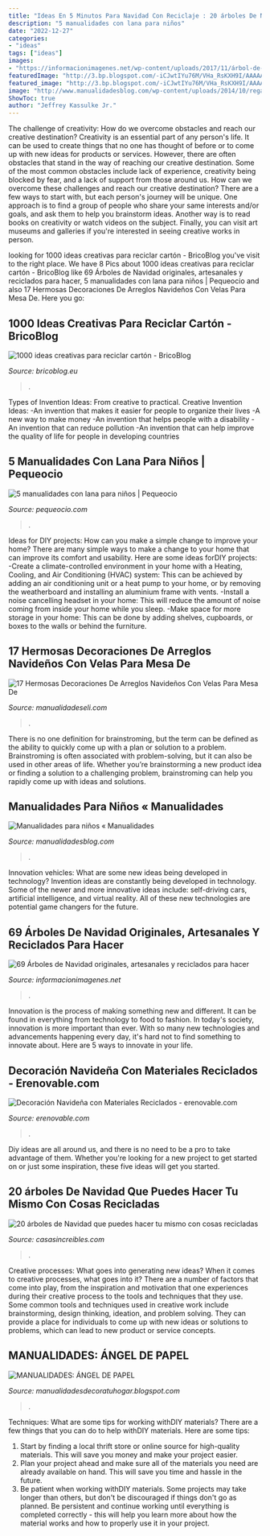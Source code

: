 ```yaml
---
title: "Ideas En 5 Minutos Para Navidad Con Reciclaje : 20 árboles De Navidad Que Puedes Hacer Tu Mismo Con Cosas Recicladas"
description: "5 manualidades con lana para niños"
date: "2022-12-27"
categories:
- "ideas"
tags: ["ideas"]
images:
- "https://informacionimagenes.net/wp-content/uploads/2017/11/árbol-de-navidad-26.jpg"
featuredImage: "http://3.bp.blogspot.com/-iCJwtIYu76M/VHa_RsKXH9I/AAAAAAAABTs/wazI_eGgOsw/s1600/Ángel-de-papel-Navidad.jpg"
featured_image: "http://3.bp.blogspot.com/-iCJwtIYu76M/VHa_RsKXH9I/AAAAAAAABTs/wazI_eGgOsw/s1600/Ángel-de-papel-Navidad.jpg"
image: "http://www.manualidadesblog.com/wp-content/uploads/2014/10/regalo-dia-madre3.jpg"
ShowToc: true
author: "Jeffrey Kassulke Jr."
---
```



The challenge of creativity: How do we overcome obstacles and reach our creative destination?
Creativity is an essential part of any person's life. It can be used to create things that no one has thought of before or to come up with new ideas for products or services. However, there are often obstacles that stand in the way of reaching our creative destination. Some of the most common obstacles include lack of experience, creativity being blocked by fear, and a lack of support from those around us. How can we overcome these challenges and reach our creative destination? There are a few ways to start with, but each person's journey will be unique. One approach is to find a group of people who share your same interests and/or goals, and ask them to help you brainstorm ideas. Another way is to read books on creativity or watch videos on the subject. Finally, you can visit art museums and galleries if you're interested in seeing creative works in person.

	

		
looking for 1000 ideas creativas para reciclar cartón - BricoBlog you've visit to the right place. We have 8 Pics about 1000 ideas creativas para reciclar cartón - BricoBlog like 69 Árboles de Navidad originales, artesanales y reciclados para hacer, 5 manualidades con lana para niños | Pequeocio and also 17 Hermosas Decoraciones De Arreglos Navideños Con Velas Para Mesa De. Here you go:
		
    
## 1000 Ideas Creativas Para Reciclar Cartón - BricoBlog

<img loading=lazy src="https://www.bricoblog.eu/wp-content/uploads/2013/04/reciclado-creativo-de-manualidades-con-carton-62.jpg" onerror="this.onerror=null;this.src='https://tse2.mm.bing.net/th?id=OIP.mAZWrfR0WFZZgBj-XI_YPwHaFj&amp;pid=15.1';" alt="1000 ideas creativas para reciclar cartón - BricoBlog">

_Source: bricoblog.eu_

>. 

	

Types of Invention Ideas: From creative to practical.
Creative Invention Ideas: 
-An invention that makes it easier for people to organize their lives 
-A new way to make money 
-An invention that helps people with a disability 
-An invention that can reduce pollution 
-An invention that can help improve the quality of life for people in developing countries

    
## 5 Manualidades Con Lana Para Niños | Pequeocio

<img loading=lazy src="https://www.pequeocio.com/wp-content/uploads/2014/12/enlace-facebook-1200x628-1.jpg" onerror="this.onerror=null;this.src='https://tse1.mm.bing.net/th?id=OIP.QxeoePHLFio86Th4icCEXgHaD4&amp;pid=15.1';" alt="5 manualidades con lana para niños | Pequeocio">

_Source: pequeocio.com_

>. 

	

Ideas for DIY projects: How can you make a simple change to improve your home?
There are many simple ways to make a change to your home that can improve its comfort and usability. Here are some ideas forDIY projects: 
-Create a climate-controlled environment in your home with a Heating, Cooling, and Air Conditioning (HVAC) system: This can be achieved by adding an air conditioning unit or a heat pump to your home, or by removing the weatherboard and installing an aluminium frame with vents. 
-Install a noise cancelling headset in your home: This will reduce the amount of noise coming from inside your home while you sleep. 
-Make space for more storage in your home: This can be done by adding shelves, cupboards, or boxes to the walls or behind the furniture.

    
## 17 Hermosas Decoraciones De Arreglos Navideños Con Velas Para Mesa De

<img loading=lazy src="https://manualidadeseli.com/wp-content/uploads/2020/09/centros-de-mesas-navidenos-con-velas-3.jpg" onerror="this.onerror=null;this.src='https://tse3.mm.bing.net/th?id=OIP.OHw6AUAAJ1YwKCnN9ehEjQHaNd&amp;pid=15.1';" alt="17 Hermosas Decoraciones De Arreglos Navideños Con Velas Para Mesa De">

_Source: manualidadeseli.com_

>. 

	

There is no one definition for brainstroming, but the term can be defined as the ability to quickly come up with a plan or solution to a problem. Brainstroming is often associated with problem-solving, but it can also be used in other areas of life. Whether you’re brainstorming a new product idea or finding a solution to a challenging problem, brainstroming can help you rapidly come up with ideas and solutions.

    
## Manualidades Para Niños « Manualidades

<img loading=lazy src="http://www.manualidadesblog.com/wp-content/uploads/2014/10/regalo-dia-madre3.jpg" onerror="this.onerror=null;this.src='https://tse1.mm.bing.net/th?id=OIP.PrYHIqHsNIi2WQTqr2AtrAHaK-&amp;pid=15.1';" alt="Manualidades para niños « Manualidades">

_Source: manualidadesblog.com_

>. 

	

Innovation vehicles: What are some new ideas being developed in technology?
Invention ideas are constantly being developed in technology. Some of the newer and more innovative ideas include: self-driving cars, artificial intelligence, and virtual reality. All of these new technologies are potential game changers for the future.

    
## 69 Árboles De Navidad Originales, Artesanales Y Reciclados Para Hacer

<img loading=lazy src="https://informacionimagenes.net/wp-content/uploads/2017/11/árbol-de-navidad-26.jpg" onerror="this.onerror=null;this.src='https://tse1.mm.bing.net/th?id=OIP.2GIulXS3T8jB5PUFJb6u7QHaK3&amp;pid=15.1';" alt="69 Árboles de Navidad originales, artesanales y reciclados para hacer">

_Source: informacionimagenes.net_

>. 

	

Innovation is the process of making something new and different. It can be found in everything from technology to food to fashion. In today's society, innovation is more important than ever. With so many new technologies and advancements happening every day, it's hard not to find something to innovate about. Here are 5 ways to innovate in your life.

    
## Decoración Navideña Con Materiales Reciclados - Erenovable.com

<img loading=lazy src="https://erenovable.com/wp-content/uploads/2014/12/vasos-descartables-reciclados.jpg" onerror="this.onerror=null;this.src='https://tse2.mm.bing.net/th?id=OIP.RFPTCNasFTk3QXPLGEpSRQHaHx&amp;pid=15.1';" alt="Decoración Navideña con Materiales Reciclados - erenovable.com">

_Source: erenovable.com_

>. 

	

Diy ideas are all around us, and there is no need to be a pro to take advantage of them. Whether you're looking for a new project to get started on or just some inspiration, these five ideas will get you started.

    
## 20 árboles De Navidad Que Puedes Hacer Tu Mismo Con Cosas Recicladas

<img loading=lazy src="http://casasincreibles.com/wp-content/uploads/2015/11/arbol-navidad-reciclaje-01.jpg" onerror="this.onerror=null;this.src='https://tse3.mm.bing.net/th?id=OIP.5wGOPx-gubsa0IbUQL7uFAHaFP&amp;pid=15.1';" alt="20 árboles de Navidad que puedes hacer tu mismo con cosas recicladas">

_Source: casasincreibles.com_

>. 

	

Creative processes: What goes into generating new ideas?
When it comes to creative processes, what goes into it? There are a number of factors that come into play, from the inspiration and motivation that one experiences during their creative process to the tools and techniques that they use. Some common tools and techniques used in creative work include brainstorming, design thinking, ideation, and problem solving. They can provide a place for individuals to come up with new ideas or solutions to problems, which can lead to new product or service concepts.

    
## MANUALIDADES: ÁNGEL DE PAPEL

<img loading=lazy src="http://3.bp.blogspot.com/-iCJwtIYu76M/VHa_RsKXH9I/AAAAAAAABTs/wazI_eGgOsw/s1600/Ángel-de-papel-Navidad.jpg" onerror="this.onerror=null;this.src='https://tse2.mm.bing.net/th?id=OIP.NOrrW8j3NWHYSlAyLCFTNgAAAA&amp;pid=15.1';" alt="MANUALIDADES: ÁNGEL DE PAPEL">

_Source: manualidadesdecoratuhogar.blogspot.com_

>. 

	

Techniques: What are some tips for working withDIY materials?
There are a few things that you can do to help withDIY materials. Here are some tips: 
1. Start by finding a local thrift store or online source for high-quality materials. This will save you money and make your project easier. 
2. Plan your project ahead and make sure all of the materials you need are already available on hand. This will save you time and hassle in the future. 
3. Be patient when working withDIY materials. Some projects may take longer than others, but don't be discouraged if things don't go as planned. Be persistent and continue working until everything is completed correctly - this will help you learn more about how the material works and how to properly use it in your project.

